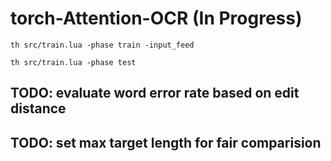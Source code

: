 # torch-Attention-OCR (In Progress)

```
th src/train.lua -phase train -input_feed
```

```
th src/train.lua -phase test
```

## TODO: evaluate word error rate based on edit distance
## TODO: set max target length for fair comparision
